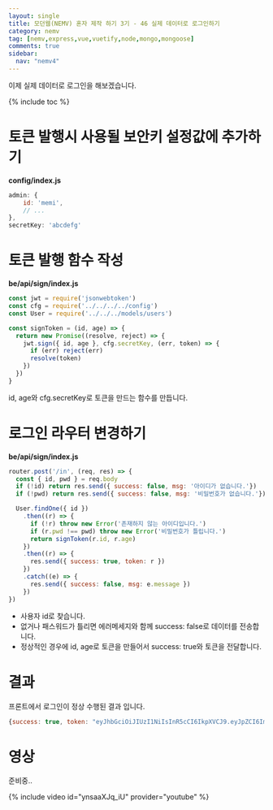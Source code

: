 ```yaml
---
layout: single
title: 모던웹(NEMV) 혼자 제작 하기 3기 - 46 실제 데이터로 로그인하기
category: nemv
tag: [nemv,express,vue,vuetify,node,mongo,mongoose]
comments: true
sidebar:
  nav: "nemv4"
---
```


이제 실제 데이터로 로그인을 해보겠습니다.

{% include toc %}

# 토큰 발행시 사용될 보안키 설정값에 추가하기

**config/index.js**  
```javascript
admin: {
    id: 'memi',
    // ...
},
secretKey: 'abcdefg'
```

# 토큰 발행 함수 작성

**be/api/sign/index.js**  
```javascript
const jwt = require('jsonwebtoken')
const cfg = require('../../../../config')
const User = require('../../../models/users')

const signToken = (id, age) => {
  return new Promise((resolve, reject) => {
    jwt.sign({ id, age }, cfg.secretKey, (err, token) => {
      if (err) reject(err)
      resolve(token)
    })
  })
}
```

id, age와 cfg.secretKey로 토큰을 만드는 함수를 만듭니다.

# 로그인 라우터 변경하기

**be/api/sign/index.js**  
```javascript
router.post('/in', (req, res) => {
  const { id, pwd } = req.body
  if (!id) return res.send({ success: false, msg: '아이디가 없습니다.'})
  if (!pwd) return res.send({ success: false, msg: '비밀번호가 없습니다.'})

  User.findOne({ id })
    .then((r) => {
      if (!r) throw new Error('존재하지 않는 아이디입니다.')
      if (r.pwd !== pwd) throw new Error('비밀번호가 틀립니다.')
      return signToken(r.id, r.age)
    })
    .then((r) => {
      res.send({ success: true, token: r })
    })
    .catch((e) => {
      res.send({ success: false, msg: e.message })
    })
})
```

- 사용자 id로 찾습니다.
- 없거나 패스워드가 틀리면 에러메세지와 함께 success: false로 데이터를 전송합니다.
- 정상적인 경우에 id, age로 토큰을 만들어서 success: true와 토큰을 전달합니다.

# 결과 

프론트에서 로그인이 정상 수행된 결과 입니다.

```javascript
{success: true, token: "eyJhbGciOiJIUzI1NiIsInR5cCI6IkpXVCJ9.eyJpZCI6Im1lb…M5N30.EE1PK1QHCGF_LizjaC2BK2qC8xHgM94X5YcHFNoOmT4"}
```

# 영상

준비중..

{% include video id="ynsaaXJq_iU" provider="youtube" %}   




